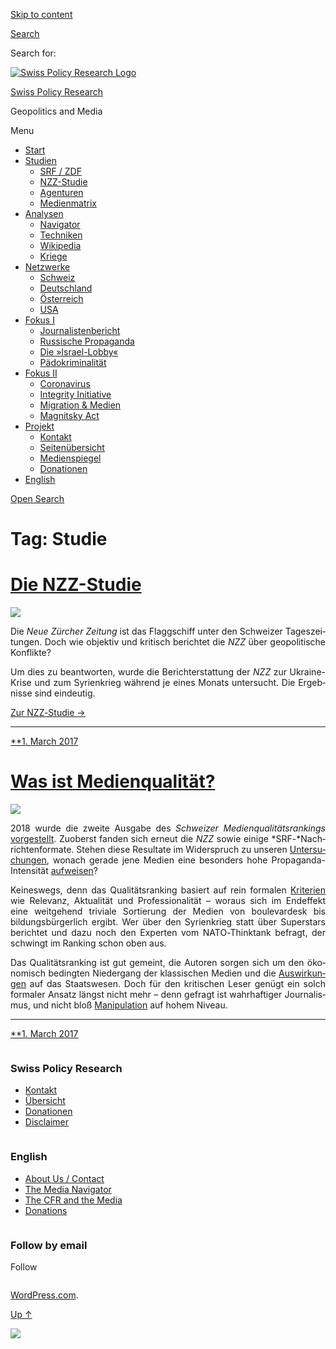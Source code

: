 [Skip to
content](#content)

[](https://swprs.org/)

<div class="cover">

</div>

[Search](#search-container)

<div id="search-container" class="header-search-block bg-graphite hidden">

<span class="screen-reader-text">Search for:</span>

</div>

<div class="header-inner section-inner">

[![Swiss Policy Research
Logo](https://swprs.files.wordpress.com/2020/05/swiss-policy-research-logo-300.png)](https://swprs.org/)

[Swiss Policy Research](https://swprs.org/)

Geopolitics and
    Media

</div>

<div class="navigation section no-padding bg-dark">

Menu

<div class="main-navigation">

  - <span id="menu-item-4374">[Start](https://swprs.org)</span>
  - <span id="menu-item-5941">[Studien](https://swprs.org/srf-propaganda-analyse/)</span>
      - <span id="menu-item-4361">[SRF /
        ZDF](https://swprs.org/srf-propaganda-analyse/)</span>
      - <span id="menu-item-4359">[NZZ-Studie](https://swprs.org/die-nzz-studie/)</span>
      - <span id="menu-item-4373">[Agenturen](https://swprs.org/der-propaganda-multiplikator/)</span>
      - <span id="menu-item-7978">[Medienmatrix](https://swprs.org/die-propaganda-matrix/)</span>
  - <span id="menu-item-9423">[Analysen](https://swprs.org/medien-navigator/)</span>
      - <span id="menu-item-9414">[Navigator](https://swprs.org/medien-navigator/)</span>
      - <span id="menu-item-8524">[Techniken](https://swprs.org/der-propaganda-schluessel/)</span>
      - <span id="menu-item-10908">[Wikipedia](https://swprs.org/propaganda-in-der-wikipedia/)</span>
      - <span id="menu-item-9920">[Kriege](https://swprs.org/logik-imperialer-kriege/)</span>
  - <span id="menu-item-4362">[Netzwerke](https://swprs.org/netzwerk-medien-schweiz/)</span>
      - <span id="menu-item-6283">[Schweiz](https://swprs.org/netzwerk-medien-schweiz/)</span>
      - <span id="menu-item-7215">[Deutschland](https://swprs.org/netzwerk-medien-deutschland/)</span>
      - <span id="menu-item-17401">[Österreich](https://swprs.org/medien-in-oesterreich/)</span>
      - <span id="menu-item-7216">[USA](https://swprs.org/das-american-empire-und-seine-medien/)</span>
  - <span id="menu-item-9228">[Fokus
    I](https://swprs.org/bericht-eines-journalisten/)</span>
      - <span id="menu-item-12119">[Journalistenbericht](https://swprs.org/bericht-eines-journalisten/)</span>
      - <span id="menu-item-12117">[Russische
        Propaganda](https://swprs.org/russische-propaganda/)</span>
      - <span id="menu-item-12118">[Die
        »Israel-Lobby«](https://swprs.org/die-israel-lobby-fakten-und-mythen/)</span>
      - <span id="menu-item-13505">[Pädokriminalität](https://swprs.org/geopolitik-und-paedokriminalitaet/)</span>
  - <span id="menu-item-17258">[Fokus
    II](https://swprs.org/migration-und-medien/)</span>
      - <span id="menu-item-32838">[Coronavirus](https://swprs.org/covid-19-hinweis-ii/)</span>
      - <span id="menu-item-12939">[Integrity
        Initiative](https://swprs.org/die-integrity-initiative/)</span>
      - <span id="menu-item-17290">[Migration &
        Medien](https://swprs.org/migration-und-medien/)</span>
      - <span id="menu-item-17291">[Magnitsky
        Act](https://swprs.org/der-fall-magnitsky/)</span>
  - <span id="menu-item-21964">[Projekt](https://swprs.org/kontakt/)</span>
      - <span id="menu-item-8525">[Kontakt](https://swprs.org/kontakt/)</span>
      - <span id="menu-item-10193">[Seitenübersicht](https://swprs.org/uebersicht/)</span>
      - <span id="menu-item-8637">[Medienspiegel](https://swprs.org/medienspiegel/)</span>
      - <span id="menu-item-33287">[Donationen](https://swprs.org/donationen/)</span>
  - <span id="menu-item-14415">[English](https://swprs.org/contact/)</span>

</div>

[Open
Search](#)

</div>

<div class="wrapper section medium-padding clear" data-role="main">

# Tag: Studie

<div id="content" class="content section-inner">

<div id="posts" class="posts">

<div class="spinner-container">

<div id="spinner">

<div class="double-bounce1">

</div>

<div class="double-bounce2">

</div>

</div>

</div>

<div class="post-container">

# [Die NZZ-Studie](https://swprs.org/2017/03/01/die-nzz-studie/)

<div class="featured-media">

[![](https://swprs.files.wordpress.com/2017/03/nzz-propaganda-gesamt-small.png?w=500)](https://swprs.org/2017/03/01/die-nzz-studie/ "Die NZZ-Studie")

</div>

<div class="post-content clear">

<div lang="de" style="text-align:justify;hyphens:auto;-webkit-hyphens:auto;-ms-hyphens:auto;font-variant:none;">

Die *Neue Zürcher Zeitung* ist das Flagg­schiff unter den Schweizer
Tages­zei­tungen. Doch wie objektiv und kritisch berichtet die *NZZ*
über geo­politische Konf‌likte?

Um dies zu be­ant­worten, wurde die Bericht­erstattung der *NZZ* zur
Ukraine-Krise und zum Syrien­krieg während je eines Monats unter­sucht.
Die Ergebnisse sind eindeutig.

[Zur NZZ-Studie →](https://swprs.org/die-nzz-studie/)

</div>

-----

</div>

<div class="post-meta clear">

[**1. March
2017](https://swprs.org/2017/03/01/die-nzz-studie/ "Die NZZ-Studie")

</div>

</div>

<div class="post-container">

# [Was ist Medienqualität?](https://swprs.org/2017/03/01/medienqualitaet/)

<div class="featured-media">

[![](https://swprs.files.wordpress.com/2018/09/mqr_logo.png?w=300)](https://swprs.org/2017/03/01/medienqualitaet/ "Was ist Medienqualität?")

</div>

<div class="post-content clear">

<div lang="de" style="text-align:justify;hyphens:auto;-webkit-hyphens:auto;-ms-hyphens:auto;font-variant:none;">

2018 wurde die zweite Ausgabe des *Schweizer Medien­qualitäts­rankings*
[vorgestellt](http://medienqualitaet-schweiz.ch/files/3115/3578/3114/MQR-18_Hauptbefunde.pdf).
Zuoberst fanden sich erneut die *NZZ* sowie einige
*SRF-*Nach­rich­ten­for­mate. Stehen diese Resultate im Widerspruch
zu unseren [Untersuchungen](https://swprs.org/die-nzz-studie/), wonach
gerade jene Medien eine besonders hohe Propaganda-Intensität
[aufweisen](https://swprs.org/srf-propaganda-analyse/)?

Keineswegs, denn das Qualitätsranking basiert auf rein formalen
[Kriterien](http://www.medienqualitaet-schweiz.ch/index.php/qualitaetsrating/)
wie Relevanz, Aktualität und Professionalität – woraus sich im Endeffekt
eine weitgehend triviale Sortierung der Medien von boulevardesk bis
bildungs­bürger­lich ergibt. Wer über den Syrienkrieg statt über
Superstars berichtet und dazu noch den Experten vom NATO-Thinktank
befragt, der schwingt im Ranking schon oben aus.

Das Qualitätsranking ist gut gemeint, die Autoren sorgen sich um den
ökonomisch bedingten Niedergang der klassischen Medien und die
[Auswirkungen](https://www.nzz.ch/feuilleton/medien/was-die-medien-fuer-die-schweizer-demokratie-leisten-ld.1416854)
auf das Staatswesen. Doch für den kritischen Leser genügt ein solch
formaler Ansatz längst nicht mehr – denn gefragt ist wahrhaftiger
Journalismus, und nicht bloß
[Manipulation](https://swprs.org/der-propaganda-schluessel/) auf hohem
Niveau.

-----

</div>

</div>

<div class="post-meta clear">

[**1. March
2017](https://swprs.org/2017/03/01/medienqualitaet/ "Was ist Medienqualität?")

</div>

</div>

</div>

</div>

</div>

<div id="footer" class="footer bg-graphite">

<div class="section-inner row clear" data-role="complementary">

<div class="column column-1 one-third medium-padding">

<div class="widgets">

<div id="nav_menu-3" class="widget widget_nav_menu">

<div class="widget-content clear">

### Swiss Policy Research

<div class="menu-allgemein-container">

  - <span id="menu-item-251">[Kontakt](https://swprs.org/kontakt/)</span>
  - <span id="menu-item-33090">[Übersicht](https://swprs.org/uebersicht/)</span>
  - <span id="menu-item-33286">[Donationen](https://swprs.org/donationen/)</span>
  - <span id="menu-item-15372">[Disclaimer](https://swprs.org/disclaimer/)</span>

</div>

</div>

</div>

</div>

</div>

<div class="column column-2 one-third medium-padding">

<div class="widgets">

<div id="nav_menu-4" class="widget widget_nav_menu">

<div class="widget-content clear">

### English

<div class="menu-english-container">

  - <span id="menu-item-20017">[About Us /
    Contact](https://swprs.org/contact/)</span>
  - <span id="menu-item-20015">[The Media
    Navigator](https://swprs.org/media-navigator/)</span>
  - <span id="menu-item-20016">[The CFR and the
    Media](https://swprs.org/the-american-empire-and-its-media/)</span>
  - <span id="menu-item-33285">[Donations](https://swprs.org/donations/)</span>

</div>

</div>

</div>

</div>

</div>

<div class="column column-3 one-third medium-padding">

<div class="widgets">

<div id="blog_subscription-4" class="widget widget_blog_subscription jetpack_subscription_widget">

<div class="widget-content clear">

### Follow by email

Follow

</div>

</div>

</div>

</div>

</div>

</div>

<div class="credits section bg-dark small-padding">

<div class="credits-inner section-inner clear">

[WordPress.com](https://wordpress.com/?ref=footer_custom_com).

[Up ↑](# "To the top")

</div>

</div>

<div style="display:none">

</div>

![](https://pixel.wp.com/b.gif?v=noscript)

